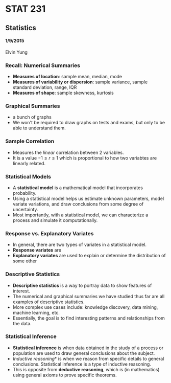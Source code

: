 # STAT 231
## Statistics
#### 1/9/2015
Elvin Yung

### Recall: Numerical Summaries
* **Measures of location**: sample mean, median, mode
* **Measures of variability or dispersion**: sample variance, sample standard deviation, range, IQR
* **Measures of shape**: sample skewness, kurtosis

### Graphical Summaries
* a bunch of graphs
* We won't be required to draw graphs on tests and exams, but only to be able to understand them.

### Sample Correlation
* Measures the *linear* correlation between 2 variables. 
* It is a value $-1 \leq r \leq 1$ which is proportional to how two variabtes are linearly related.

### Statistical Models
* A **statistical model** is a mathematical model that incorporates probability.
* Using a statistical model helps us estimate unknown parameters, model variate variations, and draw conclusions from some degree of uncertainty. 
* Most importantly, with a statistical model, we can characterize a process and simulate it computationally.

### Response vs. Explanatory Variates
* In general, there are two types of variates in a statistical model.
* **Response variates** are  
* **Explanatory variates** are used to explain or determine the distribution of some other 

### Descriptive Statistics
* **Descriptive statistics** is a way to portray data to show features of interest.
* The numerical and graphical summaries we have studied thus far are all examples of descriptive statistics.
* More complex use cases include: knowledge discovery, data mining, machine learning, etc.
* Essentially, the goal is to find interesting patterns and relationships from the data.

### Statistical Inference
* **Statistical inference** is when data obtained in the study of a process or population are used to draw general conclusions about the subject.
* *Inductive reasoning** is when we reason from specific details to general conclusions. Statistical inference is a type of inductive reasoning.
* This is opposite from **deductive reasoning**, which is (in mathematics) using general axioms to prove specific theorems.


